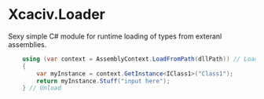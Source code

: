 # Xcaciv.Loader

Sexy simple C# module for runtime loading of types from exteranl assemblies.

```csharp
    using (var context = AssemblyContext.LoadFromPath(dllPath)) // Load
    {
        var myInstance = context.GetInstance<IClass1>("Class1");
        return myInstance.Stuff("input here");
    } // Unload
```